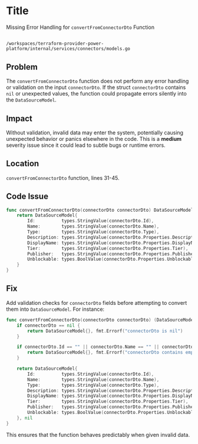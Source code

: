 # Title

Missing Error Handling for `convertFromConnectorDto` Function

##

`/workspaces/terraform-provider-power-platform/internal/services/connectors/models.go`

## Problem

The `convertFromConnectorDto` function does not perform any error handling or validation on the input `connectorDto`. If the struct `connectorDto` contains `nil` or unexpected values, the function could propagate errors silently into the `DataSourceModel`.

## Impact

Without validation, invalid data may enter the system, potentially causing unexpected behavior or panics elsewhere in the code. This is a **medium** severity issue since it could lead to subtle bugs or runtime errors.

## Location

`convertFromConnectorDto` function, lines 31-45.

## Code Issue

```go
func convertFromConnectorDto(connectorDto connectorDto) DataSourceModel {
	return DataSourceModel{
		Id:          types.StringValue(connectorDto.Id),
		Name:        types.StringValue(connectorDto.Name),
		Type:        types.StringValue(connectorDto.Type),
		Description: types.StringValue(connectorDto.Properties.Description),
		DisplayName: types.StringValue(connectorDto.Properties.DisplayName),
		Tier:        types.StringValue(connectorDto.Properties.Tier),
		Publisher:   types.StringValue(connectorDto.Properties.Publisher),
		Unblockable: types.BoolValue(connectorDto.Properties.Unblockable),
	}
}
```

## Fix

Add validation checks for `connectorDto` fields before attempting to convert them into `DataSourceModel`. For instance:

```go
func convertFromConnectorDto(connectorDto connectorDto) (DataSourceModel, error) {
	if connectorDto == nil {
		return DataSourceModel{}, fmt.Errorf("connectorDto is nil")
	}

	if connectorDto.Id == "" || connectorDto.Name == "" || connectorDto.Type == "" {
		return DataSourceModel{}, fmt.Errorf("connectorDto contains empty critical fields")
	}

	return DataSourceModel{
		Id:          types.StringValue(connectorDto.Id),
		Name:        types.StringValue(connectorDto.Name),
		Type:        types.StringValue(connectorDto.Type),
		Description: types.StringValue(connectorDto.Properties.Description),
		DisplayName: types.StringValue(connectorDto.Properties.DisplayName),
		Tier:        types.StringValue(connectorDto.Properties.Tier),
		Publisher:   types.StringValue(connectorDto.Properties.Publisher),
		Unblockable: types.BoolValue(connectorDto.Properties.Unblockable),
	}, nil
}
```

This ensures that the function behaves predictably when given invalid data.